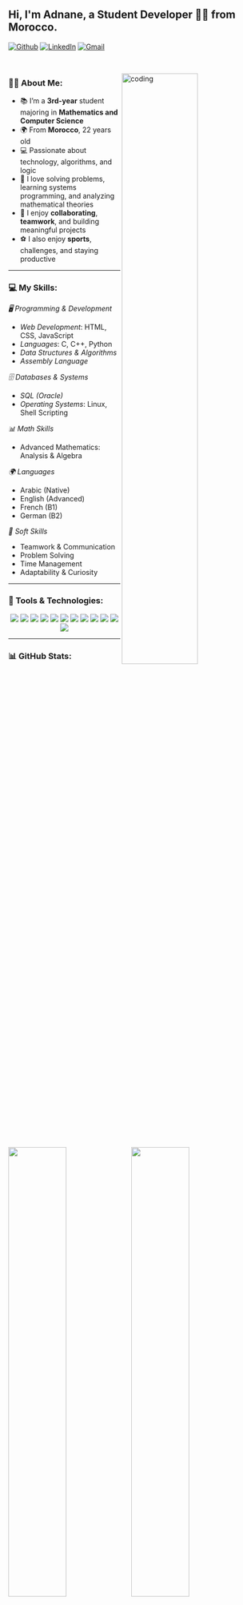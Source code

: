 ## Hi, I'm Adnane, a Student Developer 👨‍💻 from Morocco.

<!-- Badges -->
[![Github](https://img.shields.io/badge/-Github-000?style=flat&logo=Github&logoColor=white)](https://github.com/adnane-x)
[![LinkedIn](https://img.shields.io/badge/-LinkedIn-blue?style=flat&logo=Linkedin&logoColor=white)](https://www.linkedin.com/in/adnane-dev/)
[![Gmail](https://img.shields.io/badge/-Gmail-c14438?style=flat&logo=Gmail&logoColor=white)](mailto:adnane.belmlih@gmail.com)

&nbsp;

<!-- About me -->

<img width="55%" align="right" alt="coding" src="https://th.bing.com/th/id/R.e4dd9caa01e46fcbce508da625f899f1?rik=P%2bD0lqmL8TCwBA&pid=ImgRaw&r=0" />






### 👨‍🎓 About Me:
- 📚 I’m a **3rd-year** student majoring in **Mathematics and Computer Science**
- 🌍 From **Morocco**, 22 years old
- 💻 Passionate about technology, algorithms, and logic
- 🧠 I love solving problems, learning systems programming, and analyzing mathematical theories
- 🤝 I enjoy **collaborating**, **teamwork**, and building meaningful projects
- ⚽ I also enjoy **sports**, challenges, and staying productive

---

### 💻 My Skills:

*🖥 Programming & Development*
- *Web Development*: HTML, CSS, JavaScript  
- *Languages*: C, C++, Python  
- *Data Structures & Algorithms*  
- *Assembly Language*  

*🗄 Databases & Systems*
- *SQL (Oracle)*  
- *Operating Systems*: Linux, Shell Scripting  

*📊 Math Skills*
- Advanced Mathematics: Analysis & Algebra

*🌍 Languages*
- Arabic (Native)  
- English (Advanced)  
- French (B1)  
- German (B2)

*🧠 Soft Skills*
- Teamwork & Communication  
- Problem Solving  
- Time Management  
- Adaptability & Curiosity  

---

### 🔧 Tools & Technologies:

<p align="center">
  <img src="https://img.shields.io/badge/C-00599C?style=flat-square&logo=c&logoColor=white" />
  <img src="https://img.shields.io/badge/C++-00599C?style=flat-square&logo=c%2B%2B&logoColor=white" />
  <img src="https://img.shields.io/badge/Python-3776AB?style=flat-square&logo=python&logoColor=white" />
  <img src="https://img.shields.io/badge/Assembly-6E4C13?style=flat-square&logoColor=white" />
  <img src="https://img.shields.io/badge/HTML5-E34F26?style=flat-square&logo=html5&logoColor=white" />
  <img src="https://img.shields.io/badge/CSS3-1572B6?style=flat-square&logo=css3&logoColor=white" />
  <img src="https://img.shields.io/badge/JavaScript-F7DF1E?style=flat-square&logo=javascript&logoColor=black" />
  <img src="https://img.shields.io/badge/Linux-FCC624?style=flat-square&logo=linux&logoColor=black" />
  <img src="https://img.shields.io/badge/Oracle-F80000?style=flat-square&logo=oracle&logoColor=white" />
  <img src="https://img.shields.io/badge/Git-F05032?style=flat-square&logo=git&logoColor=white" />
  <img src="https://img.shields.io/badge/Bash-121011?style=flat-square&logo=gnu-bash&logoColor=white" />
  <img src="https://img.shields.io/badge/VS%20Code-007ACC?style=flat-square&logo=visual-studio-code&logoColor=white" />
</p>

---

### 📊 GitHub Stats:

<p>
  <img width="48%" src="https://github-readme-stats.vercel.app/api?username=adnane-x&show_icons=true&theme=radical" />
  <img width="48%" src="https://github-readme-stats.vercel.app/api/top-langs/?username=adnane-x&layout=compact&theme=radical" />
</p>

---

### 🚀 What I'm Currently Focused On:

- 📚 Deepening my knowledge in **algorithms and data structures**
- 🧠 Learning **systems programming** and **low-level development**
- 🌐 Improving my **web development** skills with real-world practice
- 🧪 Exploring personal projects and preparing for **open-source contributions**
- 🎯 Goal: Build and deploy my first full-stack application in the coming months!

---

### 🚀 What I'm Currently Focused On:

- 📚 Deepening my knowledge in **algorithms and data structures**
- 🧠 Learning **systems programming** and **low-level development**
- 🌐 Improving my **web development** skills with real-world practice
- 🧪 Exploring personal projects and preparing for **open-source contributions**
- 🎯 Goal: Build and deploy my first full-stack application in the coming months!

---

### 📌 Featured Project (Coming Soon!)

<p align="center">
  <a href="https://github.com/adnane-x/my-first-project">
    <img align="center" src="https://github-readme-stats.vercel.app/api/pin/?username=adnane-x&repo=my-first-project&theme=radical" />
  </a>
</p>



<!-- This readme was customized for Adnane -->
